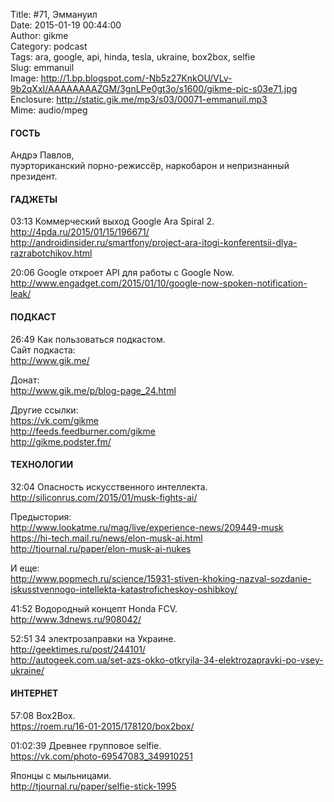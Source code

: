Title: #71, Эммануил  
Date: 2015-01-19 00:44:00  
Author: gikme  
Category: podcast  
Tags: ara, google, api, hinda, tesla, ukraine, box2box, selfie  
Slug: emmanuil  
Image: http://1.bp.blogspot.com/-Nb5z27KnkOU/VLv-9b2qXxI/AAAAAAAAZGM/3gnLPe0gt3o/s1600/gikme-pic-s03e71.jpg  
Enclosure: http://static.gik.me/mp3/s03/00071-emmanuil.mp3  
Mime: audio/mpeg

#### ГОСТЬ

Андрэ Павлов,  
пуэрториканский порно-режиссёр, наркобарон и непризнанный президент.

#### ГАДЖЕТЫ

03:13 Коммерческий выход Google Ara Spiral 2.  
<http://4pda.ru/2015/01/15/196671/>  
<http://androidinsider.ru/smartfony/project-ara-itogi-konferentsii-dlya-razrabotchikov.html>

20:06 Google откроет API для работы с Google Now.  
<http://www.engadget.com/2015/01/10/google-now-spoken-notification-leak/>

#### ПОДКАСТ

26:49 Как пользоваться подкастом.  
Сайт подкаста:  
<http://www.gik.me/>

Донат:  
<http://www.gik.me/p/blog-page_24.html>

Другие ссылки:  
<https://vk.com/gikme>  
<http://feeds.feedburner.com/gikme>  
<http://gikme.podster.fm/>

#### ТЕХНОЛОГИИ

32:04 Опасность искусственного интеллекта.  
<http://siliconrus.com/2015/01/musk-fights-ai/>

Предыстория:  
<http://www.lookatme.ru/mag/live/experience-news/209449-musk>  
<https://hi-tech.mail.ru/news/elon-musk-ai.html>  
<http://tjournal.ru/paper/elon-musk-ai-nukes>

И еще:  
<http://www.popmech.ru/science/15931-stiven-khoking-nazval-sozdanie-iskusstvennogo-intellekta-katastroficheskoy-oshibkoy/>

41:52 Водородный концепт Honda FCV.  
<http://www.3dnews.ru/908042/>

52:51 34 электрозаправки на Украине.  
<http://geektimes.ru/post/244101/>  
<http://autogeek.com.ua/set-azs-okko-otkryila-34-elektrozapravki-po-vsey-ukraine/>

#### ИНТЕРНЕТ

57:08 Box2Box.  
<https://roem.ru/16-01-2015/178120/box2box/>

01:02:39 Древнее групповое selfie.  
<https://vk.com/photo-69547083_349910251>

Японцы с мыльницами.  
<http://tjournal.ru/paper/selfie-stick-1995>

